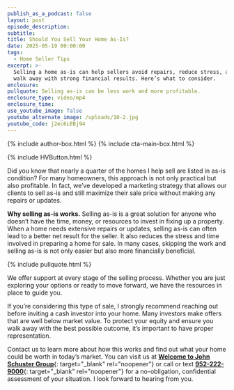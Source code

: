 ```yaml
---
publish_as_a_podcast: false
layout: post
episode_description:
subtitle:
title: Should You Sell Your Home As-Is?
date: 2025-05-19 00:00:00
tags:
  - Home Seller Tips
excerpt: >-
  Selling a home as-is can help sellers avoid repairs, reduce stress, and still
  walk away with strong financial results. Here’s what to consider.
enclosure:
pullquote: Selling as-is can be less work and more profitable.
enclosure_type: video/mp4
enclosure_time:
use_youtube_image: false
youtube_alternate_image: /uploads/10-2.jpg
youtube_code: j2ec6LEBj94
---
```


{% include author-box.html %}
{% include cta-main-box.html %}

{% include HVButton.html %}

Did you know that nearly a quarter of the homes I help sell are listed in as-is condition? For many homeowners, this approach is not only practical but also profitable. In fact, we’ve developed a marketing strategy that allows our clients to sell as-is and still maximize their sale price without making any repairs or updates.

**Why selling as-is works.** Selling as-is is a great solution for anyone who doesn’t have the time, money, or resources to invest in fixing up a property. When a home needs extensive repairs or updates, selling as-is can often lead to a better net result for the seller. It also reduces the stress and time involved in preparing a home for sale. In many cases, skipping the work and selling as-is is not only easier but also more financially beneficial.

{% include pullquote.html %}

We offer support at every stage of the selling process. Whether you are just exploring your options or ready to move forward, we have the resources in place to guide you.

If you’re considering this type of sale, I strongly recommend reaching out before inviting a cash investor into your home. Many investors make offers that are well below market value. To protect your equity and ensure you walk away with the best possible outcome, it’s important to have proper representation.

Contact us to learn more about how this works and find out what your home could be worth in today’s market. You can visit us at [**Welcome to John Schuster Group**](https://www.johnschustergroup.com/ "https://www.johnschustergroup.com/"){: target="_blank" rel="noopener"} or call or text [**952-222-9000**](tel:9522229000 "952-222-9000"){: target="_blank" rel="noopener"} for a no-obligation, confidential assessment of your situation. I look forward to hearing from you.